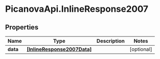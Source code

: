 # PicanovaApi.InlineResponse2007

## Properties
Name | Type | Description | Notes
------------ | ------------- | ------------- | -------------
**data** | [**[InlineResponse2007Data]**](InlineResponse2007Data.md) |  | [optional] 


